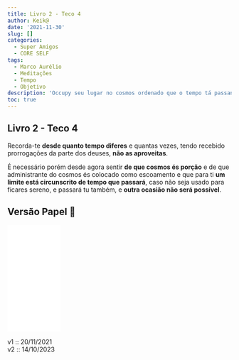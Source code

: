 ```yaml
---
title: Livro 2 - Teco 4
author: Keik@
date: '2021-11-30'
slug: []
categories:
  - Super Amigos
  - CORE SELF
tags:
  - Marco Aurélio
  - Meditações
  - Tempo
  - Objetivo
description: 'Occupy seu lugar no cosmos ordenado que o tempo tá passando trôxa. Para de procrastinar.'
toc: true
---
```


## Livro 2 - Teco 4

Recorda-te **desde quanto tempo diferes** e quantas vezes, tendo recebido prorrogações da parte dos deuses, **não as aproveitas**. 

É necessário porém desde agora sentir **de que cosmos és porção** e de que administrante do cosmos és colocado como escoamento e que para ti **um limite está circunscrito de tempo que passará**, caso não seja usado para ficares sereno, e passará tu também, e **outra ocasião não será possível**.

## Versão Papel :book:
<iframe style="width:120px;height:240px;" marginwidth="0" marginheight="0" scrolling="no" frameborder="0" src="//ws-na.amazon-adsystem.com/widgets/q?ServiceVersion=20070822&OneJS=1&Operation=GetAdHtml&MarketPlace=BR&source=ss&ref=as_ss_li_til&ad_type=product_link&tracking_id=mundodekeika-20&language=pt_BR&marketplace=amazon&region=BR&placement=B092FVY4BB&asins=B092FVY4BB&linkId=37c5ec14221f61f811029aa88b520891&show_border=true&link_opens_in_new_window=true"></iframe>

v1 :: 20/11/2021  
v2 :: 14/10/2023  
